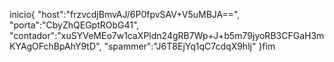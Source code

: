 inicio{
"host":"frzvcdjBmvAJ/6P0fpvSAV+V5uMBJA==",
"porta":"CbyZhQEGptRObG41",
"contador":"xuSYVeMEo7w1caXPldn24gRB7Wp+J+b5m79jyoRB3CFGaH3mKYAgOFchBpAhY9tD",
"spammer":"J6T8EjYq1qC7cdqX9hlj"
}fim
